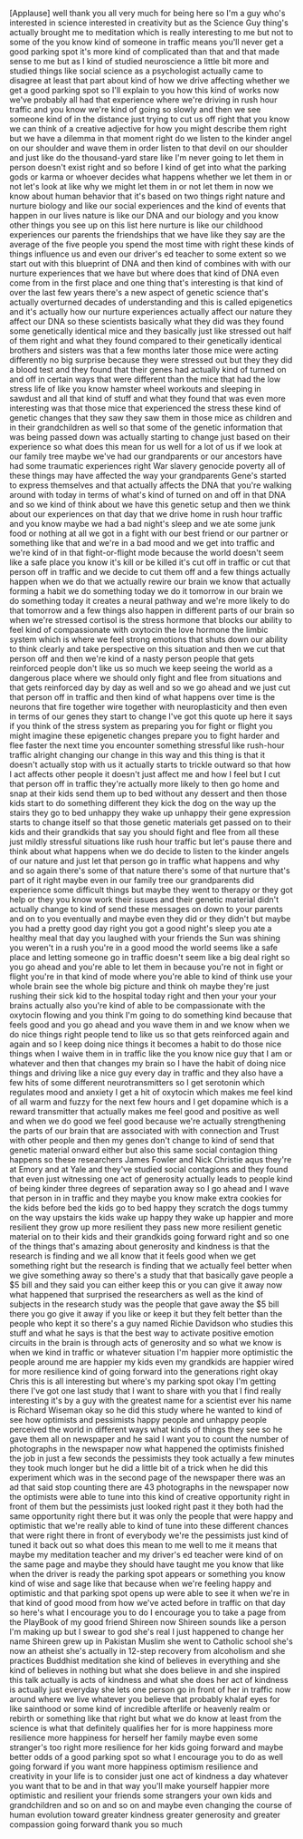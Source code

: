 
[Applause]
well thank you all very much for being
here so I&#39;m a guy who&#39;s interested in
science
interested in creativity but as the
Science Guy thing&#39;s actually brought me
to meditation which is really
interesting to me but not to some of the
you know kind of someone in traffic
means you&#39;ll never get a good parking
spot
it&#39;s more kind of complicated than that
and that made sense to me but as I kind
of studied neuroscience a little bit
more and studied things like social
science as a psychologist actually came
to disagree at least that part about
kind of how we drive affecting whether
we get a good parking spot so I&#39;ll
explain to you how this kind of works
now we&#39;ve probably all had that
experience where we&#39;re driving in rush
hour traffic and you know we&#39;re kind of
going so slowly and then we see someone
kind of in the distance just trying to
cut us off right that you know we can
think of a creative adjective for how
you might describe them right but we
have a dilemma in that moment right do
we listen to the kinder angel on our
shoulder and wave them in order listen
to that devil on our shoulder and just
like do the thousand-yard stare like I&#39;m
never going to let them in person
doesn&#39;t exist right and so before I kind
of get into what the parking gods or
karma or whoever decides what happens
whether we let them in or not let&#39;s look
at like why we might let them in or not
let them in now we know about human
behavior that it&#39;s based on two things
right nature and nurture biology and
like our social experiences and the kind
of events that happen in our lives
nature is like our DNA and our biology
and you know other things you see up on
this list here nurture is like our
childhood experiences our parents the
friendships that we have like they say
are the average of the five people you
spend the most time with right these
kinds of things influence us and even
our driver&#39;s ed teacher to some extent
so we start out with this blueprint of
DNA and then
kind of combines with with our nurture
experiences that we have but where does
that kind of DNA even come from in the
first place and one thing that&#39;s
interesting is that kind of over the
last few years there&#39;s a new aspect of
genetic science that&#39;s actually
overturned decades of understanding and
this is called epigenetics and it&#39;s
actually how our nurture experiences
actually affect our nature they affect
our DNA so these scientists basically
what they did was they found some
genetically identical mice and they
basically just like stressed out half of
them right and what they found compared
to their genetically identical brothers
and sisters was that a few months later
those mice were acting differently no
big surprise because they were stressed
out but they they did a blood test and
they found that their genes had actually
kind of turned on and off in certain
ways that were different than the mice
that had the low stress life of like you
know hamster wheel workouts and sleeping
in sawdust and all that kind of stuff
and what they found that was even more
interesting was that those mice that
experienced the stress these kind of
genetic changes that they saw they saw
them in those mice as children and in
their grandchildren as well so that some
of the genetic information that was
being passed down was actually starting
to change just based on their experience
so what does this mean for us well for a
lot of us if we look at our family tree
maybe we&#39;ve had our grandparents or our
ancestors have had some traumatic
experiences right War slavery genocide
poverty all of these things may have
affected the way your grandparents
Gene&#39;s started to express themselves and
that actually affects the DNA that
you&#39;re walking around with today in
terms of what&#39;s kind of turned on and
off in that DNA and so we kind of think
about we have this genetic setup and
then we think about our experiences on
that day that we drive home in rush hour
traffic and you know maybe we had a bad
night&#39;s sleep and we ate some junk food
or nothing at all we got in a fight with
our best friend or our partner or
something like that and we&#39;re in a bad
mood and we get into traffic and we&#39;re
kind of in that fight-or-flight mode
because the world doesn&#39;t seem like a
safe place
you know it&#39;s kill or be killed it&#39;s cut
off in traffic or cut that person off in
traffic and we decide to cut them off
and a few things actually happen when we
do that we actually rewire our brain we
know that actually forming a habit
we do something today we do it tomorrow
in our brain we do something today it
creates a neural pathway and we&#39;re more
likely to do that tomorrow and a few
things also happen in different parts of
our brain so when we&#39;re stressed
cortisol is the stress hormone that
blocks our ability to feel kind of
compassionate with oxytocin the love
hormone the limbic system which is where
we feel strong emotions that shuts down
our ability to think clearly and take
perspective on this situation and then
we cut that person off and then we&#39;re
kind of a nasty person people that gets
reinforced people don&#39;t like us so much
we keep seeing the world as a dangerous
place where we should only fight and
flee from situations and that gets
reinforced day by day as well and so we
go ahead and we just cut that person off
in traffic and then kind of what happens
over time is the neurons that fire
together wire together with
neuroplasticity and then even in terms
of our genes they start to change I&#39;ve
got this quote up here it says if you
think of the stress system as preparing
you for fight or flight you might
imagine these epigenetic changes prepare
you to fight harder and flee faster the
next time you encounter something
stressful like rush-hour traffic
alright changing our change in this way
and this thing is that it doesn&#39;t
actually stop with us it actually starts
to trickle outward so that how I act
affects other people it doesn&#39;t just
affect me and how I feel but I cut that
person off in traffic they&#39;re actually
more likely to then go home and snap at
their kids send them up to bed without
any dessert and then those kids start to
do something different they kick the dog
on the way up the stairs they go to bed
unhappy they wake up unhappy their gene
expression starts to change itself so
that those genetic materials get passed
on to their kids and their grandkids
that say you should fight and flee from
all these just mildly stressful
situations like rush hour traffic but
let&#39;s pause there and think about what
happens when we do decide to listen to
the kinder angels of our nature and just
let that person go in traffic what
happens and why and so again there&#39;s
some of that nature there&#39;s some of that
nurture that&#39;s part of it right maybe
even in our family tree our grandparents
did experience some difficult things but
maybe they went to therapy or they got
help or they you know work
their issues and their genetic material
didn&#39;t actually change to kind of send
these messages on down to your parents
and on to you eventually and maybe even
they did or they didn&#39;t but maybe you
had a pretty good day right you got a
good night&#39;s sleep you ate a healthy
meal that day you laughed with your
friends the Sun was shining you weren&#39;t
in a rush you&#39;re in a good mood the
world seems like a safe place and
letting someone go in traffic doesn&#39;t
seem like a big deal right so you go
ahead and you&#39;re able to let them in
because you&#39;re not in fight or flight
you&#39;re in that kind of mode where you&#39;re
able to kind of think use your whole
brain see the whole big picture and
think oh maybe they&#39;re just rushing
their sick kid to the hospital today
right and then your your your brains
actually also you&#39;re kind of able to be
compassionate with the oxytocin flowing
and you think I&#39;m going to do something
kind because that feels good and you go
ahead and you wave them in and we know
when we do nice things right people tend
to like us so that gets reinforced again
and again and so I keep doing nice
things it becomes a habit to do those
nice things when I waive them in in
traffic like the you know nice guy that
I am or whatever and then that changes
my brain so I have the habit of doing
nice things and driving like a nice guy
every day in traffic and they also have
a few hits of some different
neurotransmitters so I get serotonin
which regulates mood and anxiety I get a
hit of oxytocin which makes me feel kind
of all warm and fuzzy for the next few
hours and I get dopamine which is a
reward transmitter that actually makes
me feel good and positive as well and
when we do good we feel good because
we&#39;re actually strengthening the parts
of our brain that are associated with
with connection and Trust with other
people and then my genes don&#39;t change to
kind of send that genetic material
onward either but also this same social
contagion thing happens so these
researchers James Fowler and Nick
Christie aqus they&#39;re at Emory and at
Yale and they&#39;ve studied social
contagions and they found that even just
witnessing one act of generosity
actually leads to people kind of being
kinder three degrees of separation away
so I go ahead and I wave that person in
in traffic and they maybe you know make
extra cookies for the kids before bed
the kids go to bed happy they scratch
the dogs tummy on the way
upstairs the kids wake up happy they
wake up happier and more resilient they
grow up more resilient they pass new
more resilient genetic material on to
their kids and their grandkids going
forward right and so one of the things
that&#39;s amazing about generosity and
kindness is that the research is finding
and we all know that it feels good when
we get something right but the research
is finding that we actually feel better
when we give something away so there&#39;s a
study that that basically gave people a
$5 bill and they said you can either
keep this or you can give it away now
what happened that surprised the
researchers as well as the kind of
subjects in the research study was the
people that gave away the $5 bill there
you go give it away if you like or keep
it but they felt better than the people
who kept it so there&#39;s a guy named
Richie Davidson who studies this stuff
and what he says is that the best way to
activate positive emotion circuits in
the brain is through acts of generosity
and so what we know is when we kind in
traffic or whatever situation I&#39;m
happier more optimistic the people
around me are happier my kids even my
grandkids are happier wired for more
resilience kind of going forward into
the generations right okay Chris this is
all interesting but where&#39;s my parking
spot okay I&#39;m getting there I&#39;ve got one
last study that I want to share with you
that I find really interesting it&#39;s by a
guy with the greatest name for a
scientist ever his name is Richard
Wiseman okay so he did this study where
he wanted to kind of see how optimists
and pessimists happy people and unhappy
people perceived the world in different
ways what kinds of things they see so he
gave them all on newspaper and he said I
want you to count the number of
photographs in the newspaper now what
happened the optimists finished the job
in just a few seconds the pessimists
they took actually a few minutes they
took much longer but he did a little bit
of a trick when he did this experiment
which was in the second page of the
newspaper there was an ad that said stop
counting there are 43 photographs in the
newspaper
now the optimists were able to tune into
this kind of creative opportunity right
in front of them but the pessimists just
looked right past it they both had the
same
opportunity right there but it was only
the people that were happy and
optimistic that we&#39;re really able to
kind of tune into these different
chances that were right there in front
of everybody we&#39;re the pessimists just
kind of tuned it back out so what does
this mean to me well to me it means that
maybe my meditation teacher and my
driver&#39;s ed teacher were kind of on the
same page and maybe they should have
taught me you know that like when the
driver is ready the parking spot appears
or something you know kind of wise and
sage like that because when we&#39;re
feeling happy and optimistic and that
parking spot opens up were able to see
it when we&#39;re in that kind of good mood
from how we&#39;ve acted before in traffic
on that day so here&#39;s what I encourage
you to do I encourage you to take a page
from the PlayBook of my good friend
Shireen now Shireen sounds like a person
I&#39;m making up but I swear to god she&#39;s
real I just happened to change her name
Shireen grew up in Pakistan Muslim she
went to Catholic school she&#39;s now an
atheist she&#39;s actually in 12-step
recovery from alcoholism and she
practices Buddhist meditation she kind
of believes in everything and she kind
of believes in nothing but what she does
believe in and she inspired this talk
actually is acts of kindness and what
she does her act of kindness is actually
just everyday she lets one person go in
front of her in traffic now around where
we live whatever you believe that
probably khalaf eyes for like sainthood
or some kind of incredible afterlife or
heavenly realm or rebirth or something
like that right but what we do know at
least from the science is what that
definitely qualifies her for is more
happiness more resilience more happiness
for herself her family maybe even some
stranger&#39;s too right more resilience for
her kids going forward and maybe better
odds of a good parking spot so what I
encourage you to do as well going
forward if you want more happiness
optimism resilience and creativity in
your life is to consider just one act of
kindness a day whatever you want that to
be and in that way you&#39;ll make yourself
happier more optimistic and resilient
your friends some strangers your own
kids and grandchildren and so on and so
on and maybe even changing the course of
human evolution toward greater kindness
greater generosity and greater
compassion going forward thank you so
much
